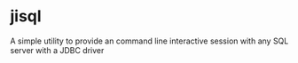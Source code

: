 # jisql
A simple utility to provide an command line interactive session with any SQL server with a JDBC driver
